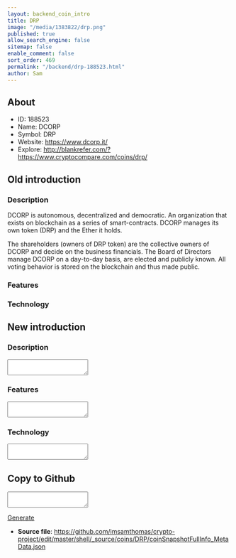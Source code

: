 ```yaml
---
layout: backend_coin_intro
title: DRP
image: "/media/1383822/drp.png"
published: true
allow_search_engine: false
sitemap: false
enable_comment: false
sort_order: 469
permalink: "/backend/drp-188523.html"
author: Sam
---
```


## About

- ID: 188523
- Name: DCORP
- Symbol: DRP
- Website: https://www.dcorp.it/
- Explore: http://blankrefer.com/?https://www.cryptocompare.com/coins/drp/


## Old introduction

### Description

<p>D<span>CORP is autonomous, decentralized and democratic. An organization that exists on blockchain as a series of smart-contracts. DCORP manages its own token (DRP) and the Ether it holds.</span></p><p><span>The shareholders (owners of DRP token) are the collective owners of DCORP and decide on the business financials. The Board of Directors manage DCORP on a day-to-day basis, are elected and publicly known. All voting behavior is stored on the blockchain and thus made public.</span></p>

### Features


### Technology




## New introduction


### Description
<textarea id="meta_description" name="description"></textarea>

### Features
<textarea id="meta_features" name="features"></textarea>

### Technology
<textarea id="meta_technology" name="technology"></textarea>


## Copy to Github

<textarea id="coinsnapshotfullinfo_metadata"></textarea>

<a href="#gen" onclick="generateMetaDatJson()">Generate</a>

- **Source file**: <a href="https://github.com/imsamthomas/crypto-project/edit/master/shell/_source/coins/DRP/coinSnapshotFullInfo_MetaData.json">https://github.com/imsamthomas/crypto-project/edit/master/shell/_source/coins/DRP/coinSnapshotFullInfo_MetaData.json</a>

